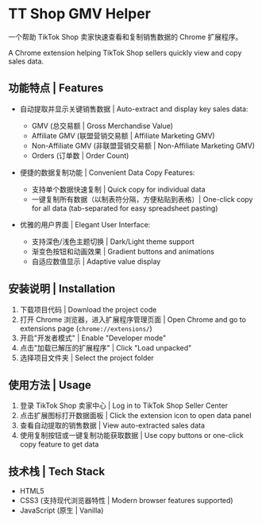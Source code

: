 # TT Shop GMV Helper

一个帮助 TikTok Shop 卖家快速查看和复制销售数据的 Chrome 扩展程序。

A Chrome extension helping TikTok Shop sellers quickly view and copy sales data.

## 功能特点 | Features

- 自动提取并显示关键销售数据 | Auto-extract and display key sales data:
  - GMV (总交易额 | Gross Merchandise Value)
  - Affiliate GMV (联盟营销交易额 | Affiliate Marketing GMV)
  - Non-Affiliate GMV (非联盟营销交易额 | Non-Affiliate Marketing GMV)
  - Orders (订单数 | Order Count)

- 便捷的数据复制功能 | Convenient Data Copy Features:
  - 支持单个数据快速复制 | Quick copy for individual data
  - 一键复制所有数据（以制表符分隔，方便粘贴到表格）| One-click copy for all data (tab-separated for easy spreadsheet pasting)

- 优雅的用户界面 | Elegant User Interface:
  - 支持深色/浅色主题切换 | Dark/Light theme support
  - 渐变色按钮和动画效果 | Gradient buttons and animations
  - 自适应数值显示 | Adaptive value display

## 安装说明 | Installation

1. 下载项目代码 | Download the project code
2. 打开 Chrome 浏览器，进入扩展程序管理页面 | Open Chrome and go to extensions page (`chrome://extensions/`)
3. 开启"开发者模式" | Enable "Developer mode"
4. 点击"加载已解压的扩展程序" | Click "Load unpacked"
5. 选择项目文件夹 | Select the project folder

## 使用方法 | Usage

1. 登录 TikTok Shop 卖家中心 | Log in to TikTok Shop Seller Center
2. 点击扩展图标打开数据面板 | Click the extension icon to open data panel
3. 查看自动提取的销售数据 | View auto-extracted sales data
4. 使用复制按钮或一键复制功能获取数据 | Use copy buttons or one-click copy feature to get data

## 技术栈 | Tech Stack

- HTML5
- CSS3 (支持现代浏览器特性 | Modern browser features supported)
- JavaScript (原生 | Vanilla) 